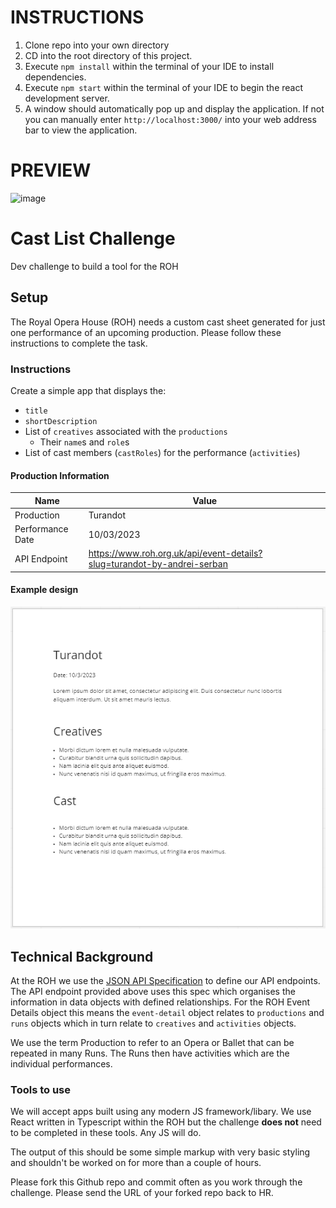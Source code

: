 # INSTRUCTIONS

1. Clone repo into your own directory
2. CD into the root directory of this project.
3. Execute `npm install` within the terminal of your IDE to install dependencies.
4. Execute `npm start` within the terminal of your IDE to begin the react development server.
5. A window should automatically pop up and display the application. If not you can manually enter `http://localhost:3000/` into your web address bar to view the application.

# PREVIEW

![image](https://user-images.githubusercontent.com/63204104/215256918-f0424f15-be08-48ee-a2e5-1051035e208d.png)




# Cast List Challenge

Dev challenge to build a tool for the ROH

## Setup

The Royal Opera House (ROH) needs a custom cast sheet generated for just one performance of an
upcoming production. Please follow these instructions to complete the task.

### Instructions

Create a simple app that displays the:

-   `title`
-   `shortDescription`
-   List of `creatives` associated with the `productions`
    -   Their `name`s and `role`s
-   List of cast members (`castRoles`) for the performance (`activities`)

#### Production Information

| Name             | Value                                                                   |
| ---------------- | ----------------------------------------------------------------------- |
| Production       | Turandot                                                                |
| Performance Date | 10/03/2023                                                              |
| API Endpoint     | https://www.roh.org.uk/api/event-details?slug=turandot-by-andrei-serban |

#### Example design

![Example Design](/images/cast-list-challenge.png "Example Design")

## Technical Background

At the ROH we use the [JSON API Specification](https://jsonapi.org/) to define our API endpoints.
The API endpoint provided above uses this spec which organises the information in data objects
with defined relationships. For the ROH Event Details object this means the `event-detail` object
relates to `productions` and `runs` objects which in turn relate to `creatives` and `activities`
objects.

We use the term Production to refer to an Opera or Ballet that can be repeated in many Runs. The
Runs then have activities which are the individual performances.

### Tools to use

We will accept apps built using any modern JS framework/libary. We use React written in Typescript
within the ROH but the challenge **does not** need to be completed in these tools. Any JS will do.

The output of this should be some simple markup with very basic styling and shouldn't be worked on
for more than a couple of hours.

Please fork this Github repo and commit often as you work through the challenge. Please send the
URL of your forked repo back to HR.
